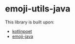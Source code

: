 # emoji-utils-java

This library is built upon:
- [kotlinpoet](https://github.com/square/kotlinpoet)
- [emoji-java](https://github.com/vdurmont/emoji-java)
